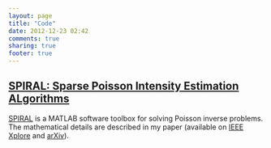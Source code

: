 ```yaml
---
layout: page
title: "Code"
date: 2012-12-23 02:42
comments: true
sharing: true
footer: true
---
```


## [SPIRAL: Sparse Poisson Intensity Estimation ALgorithms][SPIRALTAP] ##

[SPIRAL][SPIRALTAP] is a MATLAB software toolbox for solving Poisson inverse problems. The mathematical details are described in my paper (available on [IEEE Xplore][SPIRALTIP] and [arXiv][SPIRALarXiv]).


[SPIRALTAP]: spiraltap.html "This is SPIRAL-TAP"
[SPIRALTIP]: http://dx.doi.org/10.1109/TIP.2011.2168410 "SPIRAL on IEEE Xplore"
[SPIRALarXiv]: http://arxiv.org/abs/1005.4274 "SPIRAL on arXiv"